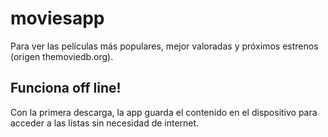 # moviesapp
Para ver las películas más populares, mejor valoradas y próximos estrenos (origen themoviedb.org).

## Funciona off line!
Con la primera descarga, la app guarda el contenido en el dispositivo para acceder a las listas sin necesidad de internet.
